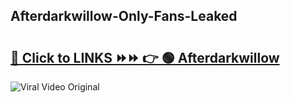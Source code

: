 
 ## Afterdarkwillow-Only-Fans-Leaked

# <h2><a href="https://clipsfans.com/Afterdarkwillow&ref=git">🔗 Click to LINKS ⏩⏩ 👉 🟢 Afterdarkwillow </a></h2>

<a href="https://clipsfans.com/Afterdarkwillow&ref=git" rel="nofollow" data-target="animated-image.originalLink"><img src="https://i.ibb.co.com/xMMVF88/686577567.gif" alt="Viral Video Original" style="max-width: 100%; display: inline-block;" data-target="animated-image.originalImage"></a>
